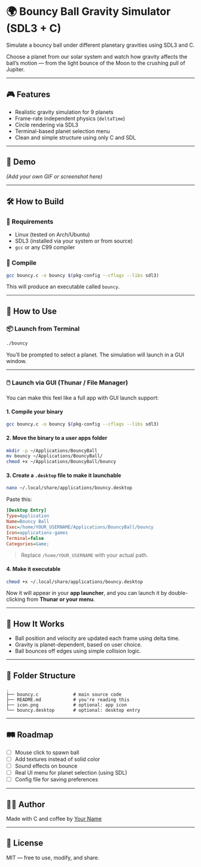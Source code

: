 
# 🌍 Bouncy Ball Gravity Simulator (SDL3 + C)

Simulate a bouncy ball under different planetary gravities using SDL3 and C.

Choose a planet from our solar system and watch how gravity affects the ball’s motion — from the light bounce of the Moon to the crushing pull of Jupiter.

---

## 🎮 Features

- Realistic gravity simulation for 9 planets
- Frame-rate independent physics (`deltaTime`)
- Circle rendering via SDL3
- Terminal-based planet selection menu
- Clean and simple structure using only C and SDL

---

## 🚀 Demo

*(Add your own GIF or screenshot here)*

---

## 🛠️ How to Build

### 🔧 Requirements

- Linux (tested on Arch/Ubuntu)
- SDL3 (installed via your system or from source)
- `gcc` or any C99 compiler

### 🧪 Compile

```bash
gcc bouncy.c -o bouncy $(pkg-config --cflags --libs sdl3)
```

This will produce an executable called `bouncy`.

---

## 🧾 How to Use

### 📦 Launch from Terminal

```bash
./bouncy
```

You’ll be prompted to select a planet. The simulation will launch in a GUI window.

---

### 🖱️ Launch via GUI (Thunar / File Manager)

You can make this feel like a full app with GUI launch support:

#### 1. Compile your binary

```bash
gcc bouncy.c -o bouncy $(pkg-config --cflags --libs sdl3)
```

#### 2. Move the binary to a user apps folder

```bash
mkdir -p ~/Applications/BouncyBall
mv bouncy ~/Applications/BouncyBall/
chmod +x ~/Applications/BouncyBall/bouncy
```

#### 3. Create a `.desktop` file to make it launchable

```bash
nano ~/.local/share/applications/bouncy.desktop
```

Paste this:

```ini
[Desktop Entry]
Type=Application
Name=Bouncy Ball
Exec=/home/YOUR_USERNAME/Applications/BouncyBall/bouncy
Icon=applications-games
Terminal=false
Categories=Game;
```

> Replace `/home/YOUR_USERNAME` with your actual path.

#### 4. Make it executable

```bash
chmod +x ~/.local/share/applications/bouncy.desktop
```

Now it will appear in your **app launcher**, and you can launch it by double-clicking from **Thunar or your menu**.

---

## 🧠 How It Works

- Ball position and velocity are updated each frame using delta time.
- Gravity is planet-dependent, based on user choice.
- Ball bounces off edges using simple collision logic.

---

## 📂 Folder Structure

```
.
├── bouncy.c             # main source code
├── README.md            # you're reading this
├── icon.png             # optional: app icon
└── bouncy.desktop       # optional: desktop entry
```

---

## 🛤️ Roadmap

- [ ] Mouse click to spawn ball
- [ ] Add textures instead of solid color
- [ ] Sound effects on bounce
- [ ] Real UI menu for planet selection (using SDL)
- [ ] Config file for saving preferences

---

## 🧑‍💻 Author

Made with C and coffee by [Your Name](https://github.com/yourusername)

---

## 📜 License

MIT — free to use, modify, and share.
